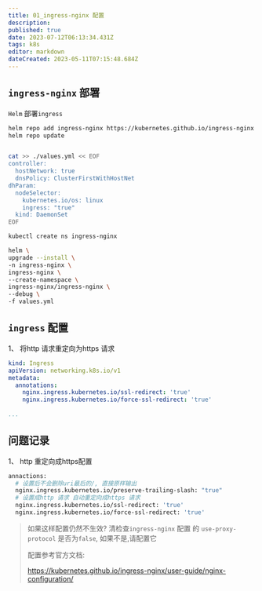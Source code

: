 ```yaml
---
title: 01_ingress-nginx 配置
description: 
published: true
date: 2023-07-12T06:13:34.431Z
tags: k8s
editor: markdown
dateCreated: 2023-05-11T07:15:48.684Z
---
```


## `ingress-nginx` 部署

`Helm` 部署`ingress`

```bash
helm repo add ingress-nginx https://kubernetes.github.io/ingress-nginx
helm repo update


cat >> ./values.yml << EOF
controller:
  hostNetwork: true
  dnsPolicy: ClusterFirstWithHostNet
dhParam:
  nodeSelector:
    kubernetes.io/os: linux
    ingress: "true"
  kind: DaemonSet
EOF

kubectl create ns ingress-nginx

helm \
upgrade --install \
-n ingress-nginx \
ingress-nginx \
--create-namespace \
ingress-nginx/ingress-nginx \
--debug \
-f values.yml
```



## `ingress` 配置

1、 将http 请求重定向为https 请求

```yaml
kind: Ingress
apiVersion: networking.k8s.io/v1
metadata:
  annotations:
    nginx.ingress.kubernetes.io/ssl-redirect: 'true'
    nginx.ingress.kubernetes.io/force-ssl-redirect: 'true'
    
...
```

## 问题记录
1、 http 重定向成https配置
```bash
annactions:
  # 设置后不会删除uri最后的/, 直接原样输出
  nginx.ingress.kubernetes.io/preserve-trailing-slash: "true"
  # 设置成http 请求 自动重定向成https 请求
  nginx.ingress.kubernetes.io/ssl-redirect: 'true'
  nginx.ingress.kubernetes.io/force-ssl-redirect: 'true'

```


> 如果这样配置仍然不生效? 清检查`ingress-nginx` 配置 的 `use-proxy-protocol` 是否为`false`, 如果不是,请配置它
>
> 配置参考官方文档:
>
> https://kubernetes.github.io/ingress-nginx/user-guide/nginx-configuration/

